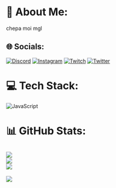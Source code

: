 # :dizzy: About Me:
chepa moi mgl


## :globe_with_meridians: Socials:
[![Discord](https://img.shields.io/badge/Discord-%237289DA.svg?logo=discord&logoColor=white)](https://discord.gg//novaworld) [![Instagram](https://img.shields.io/badge/Instagram-%23E4405F.svg?logo=Instagram&logoColor=white)](https://instagram.com/nekros.offi) [![Twitch](https://img.shields.io/badge/Twitch-%239146FF.svg?logo=Twitch&logoColor=white)](https://twitch.tv/nekros_95) [![Twitter](https://img.shields.io/badge/Twitter-%231DA1F2.svg?logo=Twitter&logoColor=white)](https://twitter.com/nekros-dsc) 

# :computer: Tech Stack:
![JavaScript](https://img.shields.io/badge/javascript-%23323330.svg?style=for-the-badge&logo=javascript&logoColor=%23F7DF1E)
# :bar_chart: GitHub Stats:
![](https://github-readme-stats.vercel.app/api?username=Nekros-Dsc&theme=dark&hide_border=false&include_all_commits=true&count_private=false)<br/>
![](https://github-readme-streak-stats.herokuapp.com/?user=Nekros-Dsc&theme=dark&hide_border=false)<br/>
![](https://github-readme-stats.vercel.app/api/top-langs/?username=Nekros-Dsc&theme=dark&hide_border=false&include_all_commits=true&count_private=false&layout=compact)
---
[![](https://visitcount.itsvg.in/api?id=Nekros-Dsc&icon=0&color=0)](https://visitcount.itsvg.in)

<!-- Proudly created with GPRM ( https://gprm.itsvg.in ) -->
